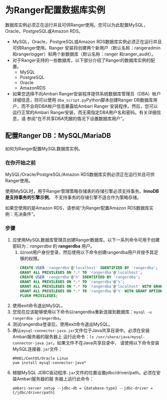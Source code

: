 为Ranger配置数据库实例
================================================================================
数据库实例必须正在运行并且可供Ranger使用。您可以为此配置MySQL，Oracle，PostgreSQL或Amazon RDS。
+ MySQL，Oracle，PostgreSQL或Amazon RDS数据库实例必须正在运行并且可供Ranger使用。Ranger
安装将创建两个新用户（默认名称：rangeradmin和rangerlogger）和两个新数据库（默认名称：ranger
和ranger_audit）。
+ 对于Ranger支持的一些数据库，以下部分介绍了Ranger的数据库实例的配置。
    - MySQL
    - PostgreSQL
    - Oracle
    - AmazonRDS
+ 如果您选择不向Ambari Ranger安装程序提供系统数据库管理员（DBA）帐户详细信息，则可以使用
`dba_script.py`Python脚本创建Ranger DB数据库用户，而不会将DBA帐户信息暴露给Ambari Ranger
安装程序。然后，您可以运行正常的Ambari Ranger安装，而无需指定DBA用户名和密码。有关详细信息，请
参阅“在不共享DBA凭据的情况下设置数据库用户”。

## 配置Ranger DB：MySQL/MariaDB
如何为Ranger配置MySQL数据库实例。

### 在你开始之前
MySQL/Oracle/PostgreSQL/Amazon RDS数据库实例必须正在运行并且可供Ranger使用。

使用MySQL时，用于Ranger管理策略存储表的存储引擎必须支持事务。**InnoDB是支持事务的引擎示例**。
不支持事务的存储引擎不适合作为策略存储。

如果您使用的是Amazon RDS，请参阅“为Ranger配置Amazon RDS数据库实例：先决条件”。

### 步骤
1. 应使用MySQL数据库管理员创建Ranger数据库。以下一系列命令可用于创建密码为：*rangerdba* 的
**rangerdba** 用户。
    1. 以root用户身份登录，然后使用以下命令创建rangerdba用户并授予其足够的权限。
        ```sql
        CREATE USER 'rangerdba'@'localhost' IDENTIFIED BY 'rangerdba';
        GRANT ALL PRIVILEGES ON *.* TO 'rangerdba'@'localhost';
        CREATE USER 'rangerdba'@'%' IDENTIFIED BY 'rangerdba';
        GRANT ALL PRIVILEGES ON *.* TO 'rangerdba'@'%';
        GRANT ALL PRIVILEGES ON *.* TO 'rangerdba'@'localhost' WITH GRANT OPTION;
        GRANT ALL PRIVILEGES ON *.* TO 'rangerdba'@'%' WITH GRANT OPTION;
        FLUSH PRIVILEGES;
        ```
2. 使用exit命令退出MySQL。
3. 您现在应该能够使用以下命令以rangerdba重新连接到数据库：`mysql -u rangerdba -prangerdba`。
4. 测试rangerdba登录后，使用exit命令退出MySQL。
5. 确认`mysql-connector-java.jar`文件位于Java共享目录中。必须在安装Ambari服务器的服务器上
运行此命令：`ls /usr/share/java/mysql-connector-java.jar`。如果文件不在Java共享目录中，
请使用以下命令安装MySQL连接器`.jar`文件：
    ```shell
    #RHEL/CentOS/Oracle Linux
    yum install mysql-connector-java*
    ```
6. 根据MySQL JDBC驱动程序`.jar`文件的位置设置jdbc/driver/path。必须在安装Ambari服务器的服
务器上运行此命令：
    ```shell
    ambari-server setup --jdbc-db = {database-type} --jdbc-driver = {/jdbc/driver/path}
    ```
